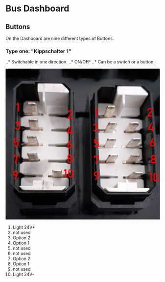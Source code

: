# Bus Dashboard

## Buttons

On the Dashboard are nine different types of Buttons.

### Type one: "Kippschalter 1"

..* Switchable in one direction.
..* ON/OFF
..* Can be a switch or a button.

![alt text](https://github.com/silen72/BusDashboard/blob/master/documentation/dashboard/images/Kippschalter.jpeg "Left: Kippschalter 1 Right: Kippschalter 2")

1.  Light 24V+
2.  not used
3.  Option 2
4.  Option 1
5.  not used
6.  not used
7.  Option 2
8.  Option 1
9.  not used
10. Light 24V-
